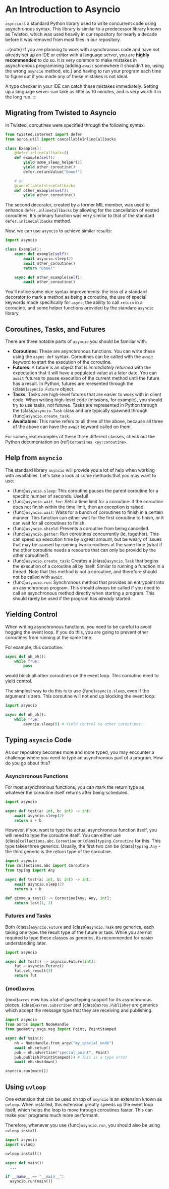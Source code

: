 # An Introduction to Asyncio

`asyncio` is a standard Python library used to write concurrent code using asynchronous
syntax. This library is similar to a predecessor library known as Twisted, which
was used heavily in our repository for nearly a decade before it was removed from
most files in our repository.

:::{note}
If you are planning to work with asynchronous code and have not already set up
an IDE or editor with a language server, you are **highly recommended** to do so.
It is very common to make mistakes in asynchronous programming (adding `await` somewhere
it shouldn't be, using the wrong `asyncio` method, etc.) and having to run your
program each time to figure out if you made any of these mistakes is not ideal.

A type checker in your IDE can catch these mistakes immediately. Setting up a language
server can take as little as 10 minutes, and is very worth it in the long run.
:::

## Migrating from Twisted to Asyncio

In Twisted, coroutines were specified through the following syntax:

```python
from twisted.internet import defer
from axros.util import cancellableInlineCallbacks

class Example():
    @defer.inlineCallbacks()
    def example(self):
        yield some_sleep_helper(2)
        yield other_coroutine()
        defer.returnValue("Done!")

    # or
    @cancellableInlineCallbacks
    def other_example(self):
        yield other_coroutine()
```

The second decorator, created by a former MIL member, was used to enhance `defer.inlineCallbacks`
by allowing for the cancellation of nested coroutines. It's primary function was
very similar to that of the standard `defer.inlineCallbacks` method.

Now, we can use `asyncio` to achieve similar results:
```python
import asyncio

class Example():
    async def example(self):
        await asyncio.sleep(2)
        await other_coroutine()
        return "Done!"

    async def other_example(self):
        await other_coroutine()
```

You'll notice some nice syntax improvements: the loss of a standard decorator to
mark a method as being a coroutine, the use of special keywords made specifically
for `async`, the ability to call `return` in a coroutine, and some helper functions
provided by the standard `asyncio` library.

## Coroutines, Tasks, and Futures
There are three notable parts of `asyncio` you should be familiar with:
* **Coroutines**: These are asynchronous functions. You can write these using
  the `async def` syntax. Coroutines can be called with the `await` keyword to
  start the execution of the coroutine.
* **Futures**: A future is an object that is _immediately returned_ with the expectation
  that it will have a populated value at a later date. You can `await` futures
  to pause execution of the current method until the future has a result. In Python,
  futures are reresented through the {class}`asyncio.Future` object.
* **Tasks**: Tasks are high-level futures that are easier to work with in client
  code. When writing high-level code (missions, for example), you should try to use
  tasks, not futures. Tasks are represented in Python through the {class}`asyncio.Task`
  class and are typically spawned through {func}`asyncio.create_task`.
* **Awaitables**: This name refers to all three of the above, because all three of
  the above can have the `await` keyword called on them.

For some great examples of these three different classes, check out the Python
documentation on {ref}`Coroutines <py:coroutine>`.

## Help from `asyncio`
The standard library `asyncio` will provide you a lot of help when working with
awaitables. Let's take a look at some methods that you may want to use:

* {func}`asyncio.sleep`: This coroutine pauses the parent coroutine for a specific
  number of seconds. Useful!
* {func}`asyncio.wait_for`: Sets a time limit for a coroutine: if the coroutine
  does not finish within the time limit, then an exception is raised.
* {func}`asyncio.wait`: Waits for a bunch of coroutines to finish in a certain manner.
  This function can either wait for the first coroutine to finish, or it can
  wait for all coroutines to finish.
* {func}`asyncio.shield`: Prevents a coroutine from being cancelled.
* {func}`asyncio.gather`: Run coroutines concurrently (ie, together). This can speed
  up execution time by a great amount, but be weary of issues that may be caused
  by running two coroutines at the same time (what if the other coroutine needs a resource
  that can only be providd by the other coroutine?).
* {func}`asyncio.create_task`: Creates a {class}`asyncio.Task` that begins the execution
  of a coroutine all by itself. Similar to running a function in a thread. Note
  that this method is not a coroutine, and therefore should not be called with
  `await`.
* {func}`asyncio.run`: Synchronous method that provides an entrypoint into an asynchronous
  program. This should always be called if you need to call an asynchronous method
  directly when starting a program. This should rarely be used if the program has
  _already_ started.

## Yielding Control
When writing asynchronous functions, you need to be careful to avoid hogging the
event loop. If you do this, you are going to prevent other coroutines from running
at the same time.

For example, this coroutine:
```python
async def uh_oh():
    while True:
        pass
```
would block all other coroutines on the event loop. This coroutine need to yield
control.

The simplest way to do this is to use {func}`asyncio.sleep`, even if the argument
is zero. This coroutine will not end up blocking the event loop:
```python
import asyncio

async def uh_oh():
    while True:
        asyncio.sleep(0) # Yield control to other coroutines!
```

## Typing `asyncio` Code
As our repository becomes more and more typed, you may encounter a challenge where
you need to type an asynchronous part of a program. How do you go about this?

### Asynchronous Functions
For most asynchronous functions, you can mark the return type as whatever
the coroutine itself returns after being scheduled.

```python
import asyncio

async def test(a: int, b: int) -> int:
    await asyncio.sleep(2)
    return a + b
```

However, if you want to type the actual asynchronous function itself, you will
need to type the coroutine itself. You can either use {class}`collections.abc.Coroutine`
or {class}`typing.Coroutine` for this. This type takes three generics. Usually,
the first two can be {class}`typing.Any` - the third generic is the return type
of the coroutine.

```python
import asyncio
from collections.abc import Coroutine
from typing import Any

async def test(a: int, b: int) -> int:
    await asyncio.sleep(2)
    return a + b

def gimme_a_test() -> Coroutine[Any, Any, int]:
    return test(1, 2)
```

### Futures and Tasks
Both {class}`asyncio.Future` and {class}`asyncio.Task` are generics, each taking
one type: the result type of the future or task. While you are not required to type
these classes as generics, its recommended for easier understanding later.

```python
import asyncio

async def test() -> asyncio.Future[int]:
    fut = asyncio.Future()
    fut.set_result(3)
    return fut
```

### {mod}`axros`
{mod}`axros` now has a lot of great typing support for its asynchronous pieces.
{class}`axros.Subscriber` and {class}`axros.Publisher` are generics which accept
the message type that they are receiving and publishing.

```python
import asyncio
from axros import NodeHandle
from geometry_msgs.msg import Point, PointStamped

async def main():
    nh = NodeHandle.from_argv("my_special_node")
    await nh.setup()
    pub = nh.advertise("special_point", Point)
    pub.publish(PointStamped()) # This is a type error
    await nh.shutdown()

asyncio.run(main())
```

## Using `uvloop`
One extension that can be used on top of `asyncio` is an extension known as `uvloop`.
When installed, this extension greatly speeds up the event loop itself, which helps
the loop to move through coroutines faster. This can make your programs much more
performant.

Therefore, whenever you use {func}`asyncio.run`, you should also be using `uvloop.install`.
```python
import asyncio
import uvloop

uvloop.install()

async def main():
  ...

if __name__ == "__main__":
  asyncio.run(main())
```
